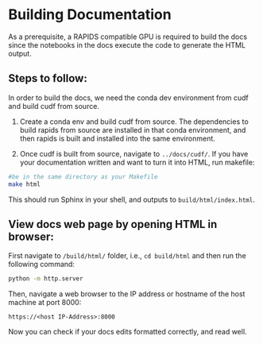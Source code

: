 # Building Documentation

As a prerequisite, a RAPIDS compatible GPU is required to build the docs since the notebooks in the docs execute the code to generate the HTML output.

## Steps to follow:

In order to build the docs, we need the conda dev environment from cudf and build cudf from source. 

1. Create a conda env and build cudf from source. The dependencies to build rapids from source are installed in that conda environment, and then rapids is built and installed into the same environment.

2. Once cudf is built from source, navigate to `../docs/cudf/`. If you have your documentation written and want to turn it into HTML, run makefile:


```bash
#be in the same directory as your Makefile
make html
```
This should run Sphinx in your shell, and outputs to `build/html/index.html`.


## View docs web page by opening HTML in browser:

First navigate to `/build/html/` folder, i.e., `cd build/html` and then run the following command:

```bash
python -m http.server
```
Then, navigate a web browser to the IP address or hostname of the host machine at port 8000:

```
https://<host IP-Address>:8000
```
Now you can check if your docs edits formatted correctly, and read well.
